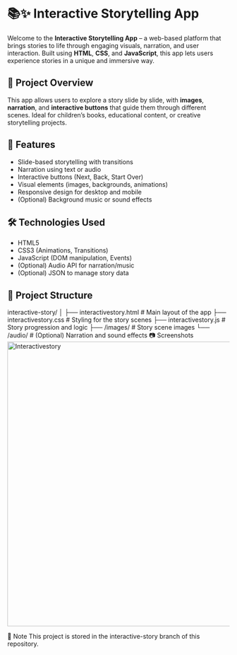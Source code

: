 # 📚✨ Interactive Storytelling App

Welcome to the **Interactive Storytelling App** – a web-based platform that brings stories to life through engaging visuals, narration, and user interaction. Built using **HTML**, **CSS**, and **JavaScript**, this app lets users experience stories in a unique and immersive way.

## 🌟 Project Overview

This app allows users to explore a story slide by slide, with **images**, **narration**, and **interactive buttons** that guide them through different scenes. Ideal for children’s books, educational content, or creative storytelling projects.

## 🧩 Features

- Slide-based storytelling with transitions
- Narration using text or audio
- Interactive buttons (Next, Back, Start Over)
- Visual elements (images, backgrounds, animations)
- Responsive design for desktop and mobile
- (Optional) Background music or sound effects

## 🛠️ Technologies Used

- HTML5
- CSS3 (Animations, Transitions)
- JavaScript (DOM manipulation, Events)
- (Optional) Audio API for narration/music
- (Optional) JSON to manage story data

## 📁 Project Structure

interactive-story/
│
├── interactivestory.html # Main layout of the app
├── interactivestory.css # Styling for the story scenes
├── interactivestory.js # Story progression and logic
├── /images/ # Story scene images
└── /audio/ # (Optional) Narration and sound effects
📷 Screenshots
<img width="966" height="644" alt="Interactivestory" src="https://github.com/user-attachments/assets/7039f569-692d-493d-85a0-c6b5f9848f59" />

📌 Note
This project is stored in the interactive-story branch of this repository. 
